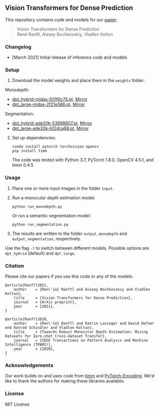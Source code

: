 ## Vision Transformers for Dense Prediction

This repository contains code and models for our [paper](https://arxiv.org/abs/2103.13413):

> Vision Transformers for Dense Prediction  
> René Ranftl, Alexey Bochkovskiy, Vladlen Koltun


### Changelog 
* [March 2021] Initial release of inference code and models

### Setup 

1) Download the model weights and place them in the `weights` folder:


Monodepth:
- [dpt_hybrid-midas-501f0c75.pt](https://github.com/intel-isl/DPT/releases/download/1_0/dpt_hybrid-midas-501f0c75.pt), [Mirror](https://drive.google.com/file/d/1dgcJEYYw1F8qirXhZxgNK8dWWz_8gZBD/view?usp=sharing)
- [dpt_large-midas-2f21e586.pt](https://github.com/intel-isl/DPT/releases/download/1_0/dpt_large-midas-2f21e586.pt), [Mirror](https://drive.google.com/file/d/1vnuhoMc6caF-buQQ4hK0CeiMk9SjwB-G/view?usp=sharing)

Segmentation:
 - [dpt_hybrid-ade20k-53898607.pt](https://github.com/intel-isl/DPT/releases/download/1_0/dpt_hybrid-ade20k-53898607.pt), [Mirror](https://drive.google.com/file/d/1zKIAMbltJ3kpGLMh6wjsq65_k5XQ7_9m/view?usp=sharing)
 - [dpt_large-ade20k-b12dca68.pt](https://github.com/intel-isl/DPT/releases/download/1_0/dpt_large-ade20k-b12dca68.pt), [Mirror](https://drive.google.com/file/d/1foDpUM7CdS8Zl6GPdkrJaAOjskb7hHe-/view?usp=sharing)
  
2) Set up dependencies: 

    ```shell
    conda install pytorch torchvision opencv 
    pip install timm
    ```

   The code was tested with Python 3.7, PyTorch 1.8.0, OpenCV 4.5.1, and timm 0.4.5

    
### Usage 

1) Place one or more input images in the folder `input`.

2) Run a monocular depth estimation model:

    ```shell
    python run_monodepth.py
    ```

    Or run a semantic segmentation model:

    ```shell
    python run_segmentation.py
    ```

3) The results are written to the folder `output_monodepth` and `output_segmentation`, respectively.

Use the flag `-t` to switch between different models. Possible options are `dpt_hybrid` (default) and `dpt_large`.


### Citation

Please cite our papers if you use this code or any of the models. 
```
@article{Ranftl2021,
	author    = {Ren\'{e} Ranftl and Alexey Bochkovskiy and Vladlen Koltun},
	title     = {Vision Transformers for Dense Prediction},
	journal   = {ArXiv preprint},
	year      = {2021},
}
```

```
@article{Ranftl2020,
	author    = {Ren\'{e} Ranftl and Katrin Lasinger and David Hafner and Konrad Schindler and Vladlen Koltun},
	title     = {Towards Robust Monocular Depth Estimation: Mixing Datasets for Zero-shot Cross-dataset Transfer},
	journal   = {IEEE Transactions on Pattern Analysis and Machine Intelligence (TPAMI)},
	year      = {2020},
}
```

### Acknowledgements

Our work builds on and uses code from [timm](https://github.com/rwightman/pytorch-image-models) and [PyTorch-Encoding](https://github.com/zhanghang1989/PyTorch-Encoding). We'd like to thank the authors for making these libraries available.

### License 

MIT License 
